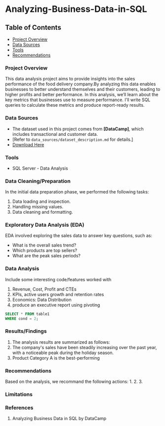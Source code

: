 # Analyzing-Business-Data-in-SQL

## Table of Contents

- [Project Overview](#project-overview)
- [Data Sources](#data-sources)
- [Tools](#tools)
- [Recommendations](#recommendations)

### Project Overview

This data analysis project aims to provide insights into the sales performance of the food delivery company.By analyzing this data enables businesses to better understand themselves and their customers, leading to higher profits and better performance. In this analysis, we’ll learn about the key metrics that businesses use to measure performance. I'll write SQL queries to calculate these metrics and produce report-ready results. 

### Data Sources

- The dataset used in this project comes from **[DataCamp]**, which includes transactional and customer data.
- [Refer to `data_sources/dataset_description.md` for details.]
- [Download Here](https://assets.datacamp.com/production/repositories/4016/datasets/a9664117952bbb5e8697e9c95779e1961dc23841/delivr.sql)

### Tools

- SQL Server - Data Analysis

### Data Cleaning/Preparation

In the initial data preparation phase, we performed the following tasks:
1. Data loading and inspection.
2. Handling missing values.
3. Data cleaning and formatting.

### Exploratory Data Analysis (EDA)
EDA involved exploring the sales data to answer key questions, such as:

- What is the overall sales trend?
- Which products are top sellers?
- What are the peak sales periods?

### Data Analysis

Include some interesting code/features worked with
1. Revenue, Cost, Profit and CTEs
2. KPIs, active users growth and retention rates
3. Economics: Data Distribution
4. produce an executive report using pivoting
```sql
SELECT * FROM table1
WHERE cond = 2;
```

### Results/Findings

1. The analysis results are summarized as follows:
2. The company's sales have been steadily increasing over the past year, with a noticeable peak during the holiday season.
3. Product Category A is the best-performing

### Recommendations

Based on the analysis, we recommand the following actions:
1. 
2. 
3.

### Limitations

### References
1. Analyzing Business Data in SQL by DataCamp
